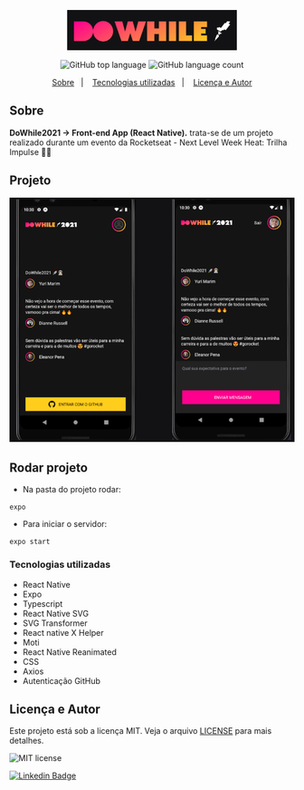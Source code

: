 <p align="center">
   <img src="./.github/dowhile.png" alt="dowhile21" width="300"/>
</p>

<p align="center">
  <img alt="GitHub top language" src="https://img.shields.io/github/languages/top/yurimarim/nlw-heat-impulse-app?color=e6e6e8">
  
  <img alt="GitHub language count" src="https://img.shields.io/github/languages/count/yurimarim/nlw-heat-impulse-app?color=e6e6e8">
  <p align="center">
  <a href="#sobre">Sobre</a>&nbsp;&nbsp;&nbsp;|&nbsp;&nbsp;&nbsp;
  <a href="#tecnologias-utilizadas">Tecnologias utilizadas</a>&nbsp;&nbsp;&nbsp;|&nbsp;&nbsp;&nbsp;
  <a href="#licença-e-autor">Licença e Autor</a>
</p>

## Sobre

**DoWhile2021 -> Front-end App (React Native).** trata-se de um projeto realizado durante um evento da Rocketseat - Next Level Week Heat: Trilha Impulse 🚀🔥

## Projeto

<p align="center">
   <img src="./.github/dowhileapp.png" alt="dowhile21" width="850"/>
</p>

## Rodar projeto

- Na pasta do projeto rodar:

```
expo
```

- Para iniciar o servidor:

```
expo start
```

### Tecnologias utilizadas

- React Native
- Expo
- Typescript
- React Native SVG
- SVG Transformer
- React native X Helper
- Moti
- React Native Reanimated
- CSS
- Axios
- Autenticação GitHub

## Licença e Autor

Este projeto está sob a licença MIT. Veja o arquivo [LICENSE](https://github.com/yurimarim/nlw-heat-impulse-app/blob/main/LICENSE.txt) para mais detalhes.

<p>

<img alt="MIT license" src="https://img.shields.io/badge/license-MIT-e6e6e8">

[![Linkedin Badge](https://img.shields.io/badge/-Yuri_Marim-blue?style=flat-square&logo=Linkedin&logoColor=white&link=https://www.linkedin.com/in/yuri-marim-6b6130197/)](https://www.linkedin.com/in/yurimarim)
